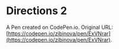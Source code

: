 # Directions 2

A Pen created on CodePen.io. Original URL: [https://codepen.io/zibinova/pen/ExVNrar](https://codepen.io/zibinova/pen/ExVNrar).


